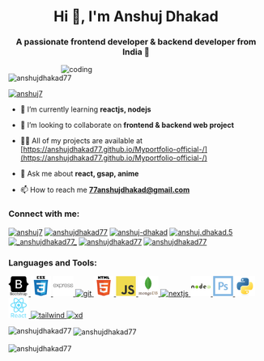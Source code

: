 <h1 align="center">Hi 👋, I'm Anshuj Dhakad</h1>
<h3 align="center">A passionate frontend developer & backend  developer from India 💛</h3>
<img align="right" alt ="coding" width="400" src="https://cdn.dribbble.com/users/1162077/screenshots/3848914/programmer.gif">

<p align="left"> <img src="https://komarev.com/ghpvc/?username=anshujdhakad77&label=Profile%20views&color=0e75b6&style=flat" alt="anshujdhakad77" /> </p>



<p align="left"> <a href="https://twitter.com/anshuj7" target="blank"><img src="https://img.shields.io/twitter/follow/anshuj7?logo=twitter&style=for-the-badge" alt="anshuj7" /></a> </p>

- 🌱 I’m currently learning **reactjs, nodejs**

- 👯 I’m looking to collaborate on **frontend & backend web project**

- 👨‍💻 All of my projects are available at [https://anshujdhakad77.github.io/Myportfolio-official-/](https://anshujdhakad77.github.io/Myportfolio-official-/)

- 💬 Ask me about **react, gsap, anime**

- 📫 How to reach me **77anshujdhakad@gmail.com**

<h3 align="left">Connect with me:</h3>
<p align="left">
<a href="https://twitter.com/anshuj7" target="blank"><img align="center" src="https://raw.githubusercontent.com/rahuldkjain/github-profile-readme-generator/master/src/images/icons/Social/twitter.svg" alt="anshuj7" height="30" width="40" /></a>
<a href="https://linkedin.com/in/anshujdhakad77" target="blank"><img align="center" src="https://raw.githubusercontent.com/rahuldkjain/github-profile-readme-generator/master/src/images/icons/Social/linked-in-alt.svg" alt="anshujdhakad77" height="30" width="40" /></a>
<a href="https://stackoverflow.com/users/anshuj-dhakad" target="blank"><img align="center" src="https://raw.githubusercontent.com/rahuldkjain/github-profile-readme-generator/master/src/images/icons/Social/stack-overflow.svg" alt="anshuj-dhakad" height="30" width="40" /></a>
<a href="https://fb.com/anshuj.dhakad.5" target="blank"><img align="center" src="https://raw.githubusercontent.com/rahuldkjain/github-profile-readme-generator/master/src/images/icons/Social/facebook.svg" alt="anshuj.dhakad.5" height="30" width="40" /></a>
<a href="https://instagram.com/_anshujdhakad77_" target="blank"><img align="center" src="https://raw.githubusercontent.com/rahuldkjain/github-profile-readme-generator/master/src/images/icons/Social/instagram.svg" alt="_anshujdhakad77_" height="30" width="40" /></a>
<a href="https://www.hackerrank.com/anshujdhakad77" target="blank"><img align="center" src="https://raw.githubusercontent.com/rahuldkjain/github-profile-readme-generator/master/src/images/icons/Social/hackerrank.svg" alt="anshujdhakad77" height="30" width="40" /></a>
<a href="https://www.leetcode.com/anshujdhakad77" target="blank"><img align="center" src="https://raw.githubusercontent.com/rahuldkjain/github-profile-readme-generator/master/src/images/icons/Social/leet-code.svg" alt="anshujdhakad77" height="30" width="40" /></a>
</p>

<h3 align="left">Languages and Tools:</h3>
<p align="left"> <a href="https://getbootstrap.com" target="_blank" rel="noreferrer"> <img src="https://raw.githubusercontent.com/devicons/devicon/master/icons/bootstrap/bootstrap-plain-wordmark.svg" alt="bootstrap" width="40" height="40"/> </a> <a href="https://www.w3schools.com/css/" target="_blank" rel="noreferrer"> <img src="https://raw.githubusercontent.com/devicons/devicon/master/icons/css3/css3-original-wordmark.svg" alt="css3" width="40" height="40"/> </a> <a href="https://expressjs.com" target="_blank" rel="noreferrer"> <img src="https://raw.githubusercontent.com/devicons/devicon/master/icons/express/express-original-wordmark.svg" alt="express" width="40" height="40"/> </a> <a href="https://git-scm.com/" target="_blank" rel="noreferrer"> <img src="https://www.vectorlogo.zone/logos/git-scm/git-scm-icon.svg" alt="git" width="40" height="40"/> </a> <a href="https://www.w3.org/html/" target="_blank" rel="noreferrer"> <img src="https://raw.githubusercontent.com/devicons/devicon/master/icons/html5/html5-original-wordmark.svg" alt="html5" width="40" height="40"/> </a> <a href="https://developer.mozilla.org/en-US/docs/Web/JavaScript" target="_blank" rel="noreferrer"> <img src="https://raw.githubusercontent.com/devicons/devicon/master/icons/javascript/javascript-original.svg" alt="javascript" width="40" height="40"/> </a> <a href="https://www.mongodb.com/" target="_blank" rel="noreferrer"> <img src="https://raw.githubusercontent.com/devicons/devicon/master/icons/mongodb/mongodb-original-wordmark.svg" alt="mongodb" width="40" height="40"/> </a> <a href="https://nextjs.org/" target="_blank" rel="noreferrer"> <img src="https://cdn.worldvectorlogo.com/logos/nextjs-2.svg" alt="nextjs" width="40" height="40"/> </a> <a href="https://nodejs.org" target="_blank" rel="noreferrer"> <img src="https://raw.githubusercontent.com/devicons/devicon/master/icons/nodejs/nodejs-original-wordmark.svg" alt="nodejs" width="40" height="40"/> </a> <a href="https://www.photoshop.com/en" target="_blank" rel="noreferrer"> <img src="https://raw.githubusercontent.com/devicons/devicon/master/icons/photoshop/photoshop-line.svg" alt="photoshop" width="40" height="40"/> </a> <a href="https://www.python.org" target="_blank" rel="noreferrer"> <img src="https://raw.githubusercontent.com/devicons/devicon/master/icons/python/python-original.svg" alt="python" width="40" height="40"/> </a> <a href="https://reactjs.org/" target="_blank" rel="noreferrer"> <img src="https://raw.githubusercontent.com/devicons/devicon/master/icons/react/react-original-wordmark.svg" alt="react" width="40" height="40"/> </a> <a href="https://tailwindcss.com/" target="_blank" rel="noreferrer"> <img src="https://www.vectorlogo.zone/logos/tailwindcss/tailwindcss-icon.svg" alt="tailwind" width="40" height="40"/> </a> <a href="https://www.adobe.com/products/xd.html" target="_blank" rel="noreferrer"> <img src="https://cdn.worldvectorlogo.com/logos/adobe-xd.svg" alt="xd" width="40" height="40"/> </a> </p>

<p><img align="left" src="https://github-readme-stats.vercel.app/api/top-langs?username=anshujdhakad77&show_icons=true&locale=en&layout=compact" alt="anshujdhakad77" /></p>

<p>&nbsp;<img align="center" src="https://github-readme-stats.vercel.app/api?username=anshujdhakad77&show_icons=true&locale=en" alt="anshujdhakad77" /></p>

<p><img align="center" src="https://github-readme-streak-stats.herokuapp.com/?user=anshujdhakad77&" alt="anshujdhakad77" /></p>
